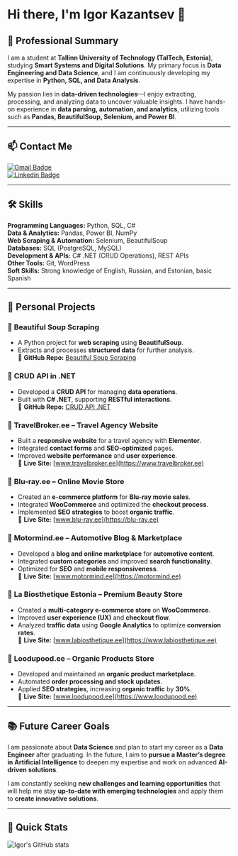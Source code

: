 # Hi there, I'm Igor Kazantsev 👋  

## 🎯 Professional Summary  

I am a student at **Tallinn University of Technology (TalTech, Estonia)**, studying **Smart Systems and Digital Solutions**. My primary focus is **Data Engineering and Data Science**, and I am continuously developing my expertise in **Python, SQL, and Data Analysis**.  

My passion lies in **data-driven technologies**—I enjoy extracting, processing, and analyzing data to uncover valuable insights. I have hands-on experience in **data parsing, automation, and analytics**, utilizing tools such as **Pandas, BeautifulSoup, Selenium, and Power BI**.  

---

## 📫 Contact Me  
[![Gmail Badge](https://img.shields.io/badge/-igor.kazantsev@taltech.ee-c14438?style=flat-square&logo=Gmail&logoColor=white&link=mailto:igor.kazantsev@taltech.ee)](mailto:igor.kazantsev@taltech.ee)  
[![Linkedin Badge](https://img.shields.io/badge/-igorkazantsev-blue?style=flat-square&logo=Linkedin&logoColor=white&link=https://www.linkedin.com/in/igor-kazantsev/)](https://www.linkedin.com/in/igor-kazantsev/)  

---

## 🛠 Skills  

**Programming Languages:** Python, SQL, C#  
**Data & Analytics:** Pandas, Power BI, NumPy  
**Web Scraping & Automation:** Selenium, BeautifulSoup  
**Databases:** SQL (PostgreSQL, MySQL)  
**Development & APIs:** C# .NET (CRUD Operations), REST APIs  
**Other Tools:** Git, WordPress  
**Soft Skills:** Strong knowledge of English, Russian, and Estonian, basic Spanish  

---

## 💼 Personal Projects  

### 🔹 **Beautiful Soup Scraping**  
- A Python project for **web scraping** using **BeautifulSoup**.  
- Extracts and processes **structured data** for further analysis.  
📍 **GitHub Repo:** [Beautiful Soup Scraping](https://github.com/IgorKazantsev/Beautiful-Soap-Scrapping)  

### 🔹 **CRUD API in .NET**  
- Developed a **CRUD API** for managing **data operations**.  
- Built with **C# .NET**, supporting **RESTful interactions**.  
📍 **GitHub Repo:** [CRUD API .NET](https://github.com/IgorKazantsev/CRUD-API)  

### 🔹 **TravelBroker.ee – Travel Agency Website**  
- Built a **responsive website** for a travel agency with **Elementor**.  
- Integrated **contact forms** and **SEO-optimized** pages.  
- Improved **website performance** and **user experience**.  
📍 **Live Site:** [www.travelbroker.ee](https://www.travelbroker.ee)  

### 🔹 **Blu-ray.ee – Online Movie Store**  
- Created an **e-commerce platform** for **Blu-ray movie sales**.  
- Integrated **WooCommerce** and optimized the **checkout process**.  
- Implemented **SEO strategies** to boost **organic traffic**.  
📍 **Live Site:** [www.blu-ray.ee](https://blu-ray.ee)  

### 🔹 **Motormind.ee – Automotive Blog & Marketplace**  
- Developed a **blog and online marketplace** for **automotive content**.  
- Integrated **custom categories** and improved **search functionality**.  
- Optimized for **SEO** and **mobile responsiveness**.  
📍 **Live Site:** [www.motormind.ee](https://motormind.ee)  

### 🔹 **La Biosthetique Estonia – Premium Beauty Store**  
- Created a **multi-category e-commerce store** on **WooCommerce**.  
- Improved **user experience (UX)** and **checkout flow**.  
- Analyzed **traffic data** using **Google Analytics** to optimize **conversion rates**.  
📍 **Live Site:** [www.labiosthetique.ee](https://www.labiosthetique.ee)  

### 🔹 **Loodupood.ee – Organic Products Store**  
- Developed and maintained an **organic product marketplace**.  
- Automated **order processing and stock updates**.  
- Applied **SEO strategies**, increasing **organic traffic** by **30%**.  
📍 **Live Site:** [www.loodupood.ee](https://www.loodupood.ee)  

---

## 📚 Future Career Goals  

I am passionate about **Data Science** and plan to start my career as a **Data Engineer** after graduating. In the future, I aim to **pursue a Master’s degree in Artificial Intelligence** to deepen my expertise and work on advanced **AI-driven solutions**.  

I am constantly seeking **new challenges and learning opportunities** that will help me stay **up-to-date with emerging technologies** and apply them to **create innovative solutions**.  

---

## 🚀 Quick Stats  
![Igor's GitHub stats](https://github-readme-stats.vercel.app/api?username=IgorKazantsev&show_icons=true&hide=["issues"]&theme=dark)  
